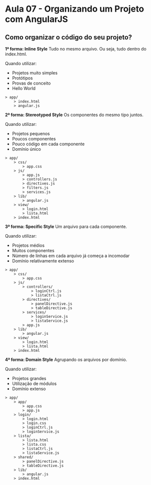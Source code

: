 # Aula 07 - Organizando um Projeto com AngularJS

## Como organizar o código do seu projeto?

**1ª forma: Inline Style**
Tudo no mesmo arquivo. Ou seja, tudo dentro do index.html.

Quando utilizar:
* Projetos muito simples
* Protótipos
* Provas de conceito
* Hello World

```
> app/
    > index.html
    > angular.js
```

**2ª forma: Stereotyped Style**
Os componentes do mesmo tipo juntos.

Quando utilizar:
* Projetos pequenos
* Poucos componentes
* Pouco código em cada componente
* Domínio único

```
> app/
    > css/
        > app.css
    > js/
        > app.js
        > controllers.js
        > directives.js
        > filters.js  
        > services.js
    > lib/
        > angular.js
    > view/
        > login.html
        > lista.html
    > index.html         
```

**3ª forma: Specific Style**
Um arquivo para cada componente.

Quando utilizar:
* Projetos médios
* Muitos componentes
* Número de linhas em cada arquivo já começa a incomodar
* Domínio relativamente extenso

```
> app/
    > css/
        > app.css
    > js/
        > controllers/
            > loginCtrl.js
            > listaCtrl.js
        > directives/
            > panelDirective.js
            > tableDirective.js
        > services/
            > loginService.js
            > listaService.js
        > app.js
    > lib/
        > angular.js
    > view/
        > login.html
        > lista.html
    > index.html             
```

**4ª forma: Domain Style**
Agrupando os arquivos por domínio.

Quando utilizar:
* Projetos grandes
* Utilização de módulos
* Domínio extenso

```
> app/
    > app/
        > app.css
        > app.js
    > login/
        > login.html
        > login.css
        > loginCtrl.js
        > loginService.js
    > lista/
        > lista.html
        > lista.css
        > listaCtrl.js
        > listaService.js
    > shared/
        > panelDirective.js
        > tableDirective.js
    > lib/
        > angular.js
    > index.html            
```